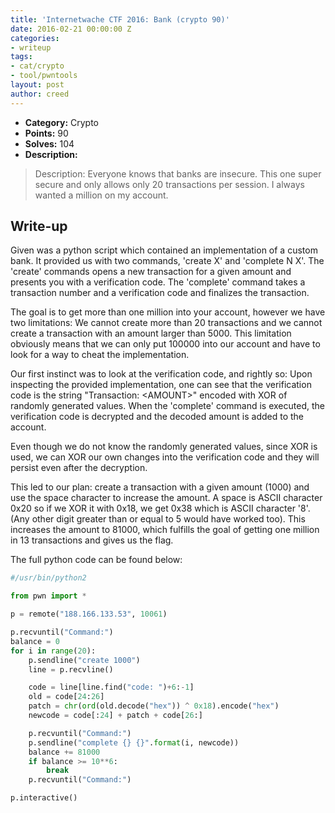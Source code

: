 ```yaml
---
title: 'Internetwache CTF 2016: Bank (crypto 90)'
date: 2016-02-21 00:00:00 Z
categories:
- writeup
tags:
- cat/crypto
- tool/pwntools
layout: post
author: creed
---
```


* **Category:** Crypto
* **Points:** 90
* **Solves:** 104
* **Description:**

> Description: Everyone knows that banks are insecure. This one super secure and only allows only 20 transactions per session. I always wanted a million on my account.

## Write-up

Given was a python script which contained an implementation of a custom bank. It provided us with two commands, 'create X' and 'complete N X'.
The 'create' commands opens a new transaction for a given amount and presents you with a verification code.
The 'complete' command takes a transaction number and a verification code and finalizes the transaction.

The goal is to get more than one million into your account, however we have two limitations: We cannot create more than 20 transactions and we cannot create a transaction with an amount larger than 5000. This limitation obviously means that we can only put 100000 into our account and have to look for a way to cheat the implementation.

Our first instinct was to look at the verification code, and rightly so: Upon inspecting the provided implementation, one can see that the verification code is the string "Transaction: &lt;AMOUNT&gt;" encoded with XOR of randomly generated values. When the 'complete' command is executed, the verification code is decrypted and the decoded amount is added to the account.

Even though we do not know the randomly generated values, since XOR is used, we can XOR our own changes into the verification code and they will persist even after the decryption.

This led to our plan: create a transaction with a given amount (1000) and use the space character to increase the amount. A space is ASCII character 0x20 so if we XOR it with 0x18, we get 0x38 which is ASCII character '8'. (Any other digit greater than or equal to 5 would have worked too). This increases the amount to 81000, which fulfills the goal of getting one million in 13 transactions and gives us the flag.

The full python code can be found below:

```python
#/usr/bin/python2

from pwn import *

p = remote("188.166.133.53", 10061)

p.recvuntil("Command:")
balance = 0
for i in range(20):
    p.sendline("create 1000")
    line = p.recvline()

    code = line[line.find("code: ")+6:-1]
    old = code[24:26]
    patch = chr(ord(old.decode("hex")) ^ 0x18).encode("hex")
    newcode = code[:24] + patch + code[26:]

    p.recvuntil("Command:")
    p.sendline("complete {} {}".format(i, newcode))
    balance += 81000
    if balance >= 10**6:
        break
    p.recvuntil("Command:")

p.interactive()
```
